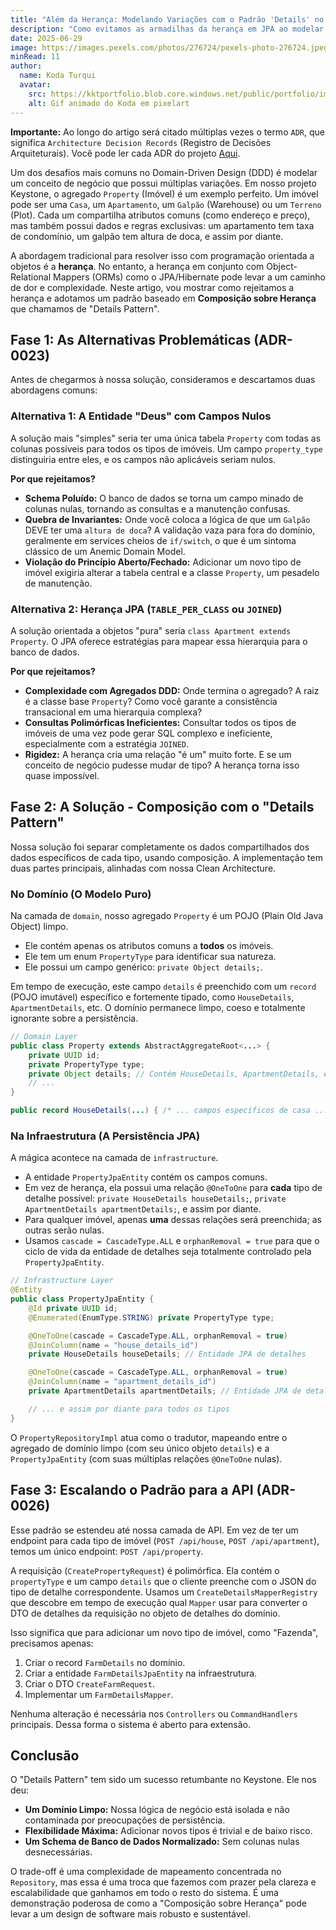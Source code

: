 ```yaml
---
title: "Além da Herança: Modelando Variações com o Padrão 'Details' no Keystone"
description: "Como evitamos as armadilhas da herança em JPA ao modelar diferentes tipos de imóveis. Um mergulho profundo em nosso padrão de design baseado em composição ('Details Pattern') e como ele mantém nosso domínio limpo e nosso sistema escalável."
date: 2025-06-29
image: https://images.pexels.com/photos/276724/pexels-photo-276724.jpeg?auto=compress&cs=tinysrgb&w=1260&h=750&dpr=1
minRead: 11
author:
  name: Koda Turqui
  avatar:
    src: https://kktportfolio.blob.core.windows.net/public/portfolio/images/20250809_2318_Homem com Fones_remix_01k28w7xx5ehz85pss8pqtxek5-1.webp
    alt: Gif animado do Koda em pixelart
---
```


**Importante:** Ao longo do artigo será citado múltiplas vezes o termo `ADR`, que significa `Architecture Decision Records` (Registro de Decisões Arquiteturais). Você pode ler cada ADR do projeto [Aqui](https://github.com/koda-kaolinite/keystone_api/tree/main/docs/ARCHITECTURE-DESICION-LOG).

Um dos desafios mais comuns no Domain-Driven Design (DDD) é modelar um conceito de negócio que possui múltiplas variações. Em nosso projeto Keystone, o agregado `Property` (Imóvel) é um exemplo perfeito. Um imóvel pode ser uma `Casa`, um `Apartamento`, um `Galpão` (Warehouse) ou um `Terreno` (Plot). Cada um compartilha atributos comuns (como endereço e preço), mas também possui dados e regras exclusivas: um apartamento tem taxa de condomínio, um galpão tem altura de doca, e assim por diante.

A abordagem tradicional para resolver isso com programação orientada a objetos é a **herança**. No entanto, a herança em conjunto com Object-Relational Mappers (ORMs) como o JPA/Hibernate pode levar a um caminho de dor e complexidade. Neste artigo, vou mostrar como rejeitamos a herança e adotamos um padrão baseado em **Composição sobre Herança** que chamamos de "Details Pattern".

## Fase 1: As Alternativas Problemáticas (ADR-0023)

Antes de chegarmos à nossa solução, consideramos e descartamos duas abordagens comuns:

### Alternativa 1: A Entidade "Deus" com Campos Nulos

A solução mais "simples" seria ter uma única tabela `Property` com todas as colunas possíveis para todos os tipos de imóveis. Um campo `property_type` distinguiria entre eles, e os campos não aplicáveis seriam nulos.

**Por que rejeitamos?**
-   **Schema Poluído:** O banco de dados se torna um campo minado de colunas nulas, tornando as consultas e a manutenção confusas.
-   **Quebra de Invariantes:** Onde você coloca a lógica de que um `Galpão` DEVE ter uma `altura de doca`? A validação vaza para fora do domínio, geralmente em services cheios de `if/switch`, o que é um sintoma clássico de um Anemic Domain Model.
-   **Violação do Princípio Aberto/Fechado:** Adicionar um novo tipo de imóvel exigiria alterar a tabela central e a classe `Property`, um pesadelo de manutenção.

### Alternativa 2: Herança JPA (`TABLE_PER_CLASS` ou `JOINED`)

A solução orientada a objetos "pura" seria `class Apartment extends Property`. O JPA oferece estratégias para mapear essa hierarquia para o banco de dados.

**Por que rejeitamos?**
-   **Complexidade com Agregados DDD:** Onde termina o agregado? A raiz é a classe base `Property`? Como você garante a consistência transacional em uma hierarquia complexa?
-   **Consultas Polimórficas Ineficientes:** Consultar todos os tipos de imóveis de uma vez pode gerar SQL complexo e ineficiente, especialmente com a estratégia `JOINED`.
-   **Rigidez:** A herança cria uma relação "é um" muito forte. E se um conceito de negócio pudesse mudar de tipo? A herança torna isso quase impossível.

## Fase 2: A Solução - Composição com o "Details Pattern"

Nossa solução foi separar completamente os dados compartilhados dos dados específicos de cada tipo, usando composição. A implementação tem duas partes principais, alinhadas com nossa Clean Architecture.

### No Domínio (O Modelo Puro)

Na camada de `domain`, nosso agregado `Property` é um POJO (Plain Old Java Object) limpo.
-   Ele contém apenas os atributos comuns a **todos** os imóveis.
-   Ele tem um enum `PropertyType` para identificar sua natureza.
-   Ele possui um campo genérico: `private Object details;`.

Em tempo de execução, este campo `details` é preenchido com um `record` (POJO imutável) específico e fortemente tipado, como `HouseDetails`, `ApartmentDetails`, etc. O domínio permanece limpo, coeso e totalmente ignorante sobre a persistência.

```java
// Domain Layer
public class Property extends AbstractAggregateRoot<...> {
    private UUID id;
    private PropertyType type;
    private Object details; // Contém HouseDetails, ApartmentDetails, etc.
    // ...
}

public record HouseDetails(...) { /* ... campos específicos de casa ... */ }
```

### Na Infraestrutura (A Persistência JPA)

A mágica acontece na camada de `infrastructure`.
-   A entidade `PropertyJpaEntity` contém os campos comuns.
-   Em vez de herança, ela possui uma relação `@OneToOne` para **cada** tipo de detalhe possível: `private HouseDetails houseDetails;`, `private ApartmentDetails apartmentDetails;`, e assim por diante.
-   Para qualquer imóvel, apenas **uma** dessas relações será preenchida; as outras serão nulas.
-   Usamos `cascade = CascadeType.ALL` e `orphanRemoval = true` para que o ciclo de vida da entidade de detalhes seja totalmente controlado pela `PropertyJpaEntity`.

```java
// Infrastructure Layer
@Entity
public class PropertyJpaEntity {
    @Id private UUID id;
    @Enumerated(EnumType.STRING) private PropertyType type;

    @OneToOne(cascade = CascadeType.ALL, orphanRemoval = true)
    @JoinColumn(name = "house_details_id")
    private HouseDetails houseDetails; // Entidade JPA de detalhes

    @OneToOne(cascade = CascadeType.ALL, orphanRemoval = true)
    @JoinColumn(name = "apartment_details_id")
    private ApartmentDetails apartmentDetails; // Entidade JPA de detalhes

    // ... e assim por diante para todos os tipos
}
```

O `PropertyRepositoryImpl` atua como o tradutor, mapeando entre o agregado de domínio limpo (com seu único objeto `details`) e a `PropertyJpaEntity` (com suas múltiplas relações `@OneToOne` nulas).

## Fase 3: Escalando o Padrão para a API (ADR-0026)

Esse padrão se estendeu até nossa camada de API. Em vez de ter um endpoint para cada tipo de imóvel (`POST /api/house`, `POST /api/apartment`), temos um único endpoint: `POST /api/property`.

A requisição (`CreatePropertyRequest`) é polimórfica. Ela contém o `propertyType` e um campo `details` que o cliente preenche com o JSON do tipo de detalhe correspondente. Usamos um `CreateDetailsMapperRegistry` que descobre em tempo de execução qual `Mapper` usar para converter o DTO de detalhes da requisição no objeto de detalhes do domínio.

Isso significa que para adicionar um novo tipo de imóvel, como "Fazenda", precisamos apenas:
1.  Criar o record `FarmDetails` no domínio.
2.  Criar a entidade `FarmDetailsJpaEntity` na infraestrutura.
3.  Criar o DTO `CreateFarmRequest`.
4.  Implementar um `FarmDetailsMapper`.

Nenhuma alteração é necessária nos `Controllers` ou `CommandHandlers` principais. Dessa forma o sistema é aberto para extensão.

## Conclusão

O "Details Pattern" tem sido um sucesso retumbante no Keystone. Ele nos deu:
-   **Um Domínio Limpo:** Nossa lógica de negócio está isolada e não contaminada por preocupações de persistência.
-   **Flexibilidade Máxima:** Adicionar novos tipos é trivial e de baixo risco.
-   **Um Schema de Banco de Dados Normalizado:** Sem colunas nulas desnecessárias.

O trade-off é uma complexidade de mapeamento concentrada no `Repository`, mas essa é uma troca que fazemos com prazer pela clareza e escalabilidade que ganhamos em todo o resto do sistema. É uma demonstração poderosa de como a "Composição sobre Herança" pode levar a um design de software mais robusto e sustentável.

